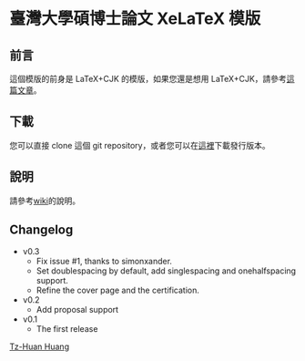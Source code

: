 臺灣大學碩博士論文 XeLaTeX 模版
==========

前言
----------

這個模版的前身是 LaTeX+CJK 的模版，如果您還是想用 LaTeX+CJK，請參考[這篇文章](http://www.csie.ntu.edu.tw/~tzhuan/www/resources/ntu/)。

下載
----------
您可以直接 clone 這個 git repository，或者您可以在[這裡](https://github.com/tzhuan/ntu-thesis/tags)下載發行版本。

說明
----------
請參考[wiki](https://github.com/tzhuan/ntu-thesis/wiki)的說明。

Changelog
----------
  * v0.3
    * Fix issue #1, thanks to simonxander.
	* Set doublespacing by default, add singlespacing and onehalfspacing support.
	* Refine the cover page and the certification.
  * v0.2
    * Add proposal support
  * v0.1
    * The first release

[Tz-Huan Huang](http://www.csie.ntu.edu.tw/~tzhuan)
